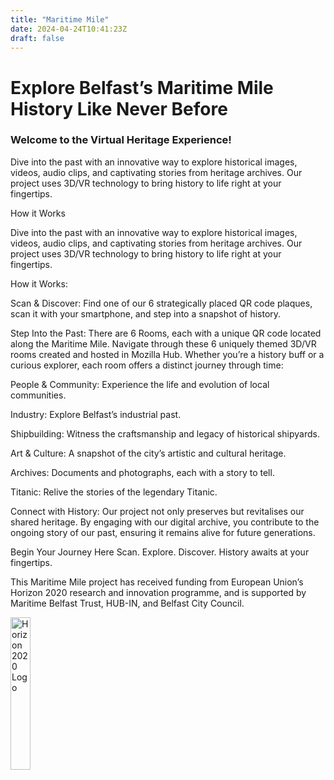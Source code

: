 ```yaml
---
title: "Maritime Mile"
date: 2024-04-24T10:41:23Z
draft: false
---
```


# Explore Belfast’s Maritime Mile History Like Never Before

### Welcome to the Virtual Heritage Experience!

Dive into the past with an innovative way to explore historical images, videos, audio clips, and captivating stories from heritage archives. Our project uses 3D/VR technology to bring history to life right at your fingertips.

How it Works



Dive into the past with an innovative way to explore historical images, videos, audio clips, and captivating stories from heritage archives. Our project uses 3D/VR technology to bring history to life right at your fingertips.

How it Works:

Scan & Discover: Find one of our 6 strategically placed QR code plaques, scan it with your smartphone, and step into a snapshot of history. 

Step Into the Past: There are 6 Rooms, each with a unique QR code located along the Maritime Mile. Navigate through these 6 uniquely themed 3D/VR rooms created and hosted in Mozilla Hub. Whether you’re a history buff or a curious explorer, each room offers a distinct journey through time:

People & Community: Experience the life and evolution of local communities.

Industry: Explore Belfast’s industrial past.

Shipbuilding: Witness the craftsmanship and legacy of historical shipyards.

Art & Culture: A snapshot of the city’s artistic and cultural heritage.

Archives: Documents and photographs, each with a story to tell.

Titanic: Relive the stories of the legendary Titanic.

Connect with History:
Our project not only preserves but revitalises our shared heritage. By engaging with our digital archive, you contribute to the ongoing story of our past, ensuring it remains alive for future generations.

Begin Your Journey Here
Scan. Explore. Discover. History awaits at your fingertips.

This Maritime Mile project has received funding from European Union’s Horizon 2020 research and innovation programme, and is supported by Maritime Belfast Trust, HUB-IN, and Belfast City Council.

<img alt="Horizon 2020 Logo" src="/images/horizon2020.png" style="width:25%;">

